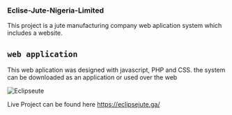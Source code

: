 ### Eclise-Jute-Nigeria-Limited
This project is a jute manufacturing company web aplication system which includes a website.

## `web application`
This web aplication was designed with javascript, PHP and CSS.
the system can be downloaded as an application or used over the web

![Eclipseute](https://user-images.githubusercontent.com/56154525/196945769-a326af03-c2de-4ffa-96be-4e32a4326fd6.jpg)



Live Project can be found here https://eclipsejute.ga/
